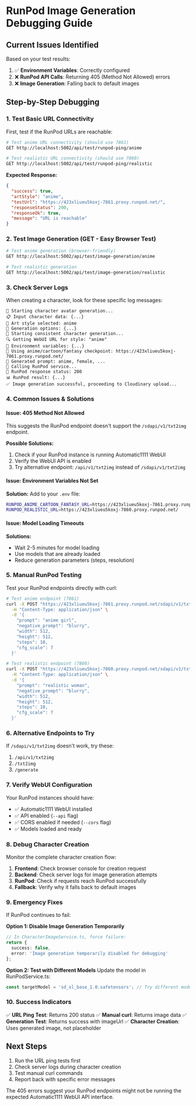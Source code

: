 # RunPod Image Generation Debugging Guide

## Current Issues Identified

Based on your test results:
1. ✅ **Environment Variables**: Correctly configured
2. ❌ **RunPod API Calls**: Returning 405 (Method Not Allowed) errors
3. ❌ **Image Generation**: Falling back to default images

## Step-by-Step Debugging

### 1. Test Basic URL Connectivity

First, test if the RunPod URLs are reachable:

```bash
# Test anime URL connectivity (should use 7861)
GET http://localhost:5002/api/test/runpod-ping/anime

# Test realistic URL connectivity (should use 7860)
GET http://localhost:5002/api/test/runpod-ping/realistic
```

**Expected Response:**
```json
{
  "success": true,
  "artStyle": "anime",
  "testUrl": "https://423xliueu5koxj-7861.proxy.runpod.net/",
  "responseStatus": 200,
  "responseOk": true,
  "message": "URL is reachable"
}
```

### 2. Test Image Generation (GET - Easy Browser Test)

```bash
# Test anime generation (browser-friendly)
GET http://localhost:5002/api/test/image-generation/anime

# Test realistic generation
GET http://localhost:5002/api/test/image-generation/realistic
```

### 3. Check Server Logs

When creating a character, look for these specific log messages:

```
🎨 Starting character avatar generation...
📋 Input character data: {...}
🎯 Art style selected: anime
🔧 Generation options: {...}
🎨 Starting consistent character generation...
🔍 Getting WebUI URL for style: "anime"
🔧 Environment variables: {...}
🎨 Using anime/cartoon/fantasy checkpoint: https://423xliueu5koxj-7861.proxy.runpod.net/
📝 Generated prompt: anime, female, ...
🚀 Calling RunPod service...
📡 RunPod response status: 200
📊 RunPod result: {...}
✅ Image generation successful, proceeding to Cloudinary upload...
```

### 4. Common Issues & Solutions

#### Issue: 405 Method Not Allowed
This suggests the RunPod endpoint doesn't support the `/sdapi/v1/txt2img` endpoint.

**Possible Solutions:**
1. Check if your RunPod instance is running Automatic1111 WebUI
2. Verify the WebUI API is enabled
3. Try alternative endpoint: `/api/v1/txt2img` instead of `/sdapi/v1/txt2img`

#### Issue: Environment Variables Not Set
**Solution:** Add to your `.env` file:
```bash
RUNPOD_ANIME_CARTOON_FANTASY_URL=https://423xliueu5koxj-7861.proxy.runpod.net/
RUNPOD_REALISTIC_URL=https://423xliueu5koxj-7860.proxy.runpod.net/
```

#### Issue: Model Loading Timeouts
**Solutions:**
- Wait 2-5 minutes for model loading
- Use models that are already loaded
- Reduce generation parameters (steps, resolution)

### 5. Manual RunPod Testing

Test your RunPod endpoints directly with curl:

```bash
# Test anime endpoint (7861)
curl -X POST "https://423xliueu5koxj-7861.proxy.runpod.net/sdapi/v1/txt2img" \
  -H "Content-Type: application/json" \
  -d '{
    "prompt": "anime girl",
    "negative_prompt": "blurry",
    "width": 512,
    "height": 512,
    "steps": 10,
    "cfg_scale": 7
  }'

# Test realistic endpoint (7860)
curl -X POST "https://423xliueu5koxj-7860.proxy.runpod.net/sdapi/v1/txt2img" \
  -H "Content-Type: application/json" \
  -d '{
    "prompt": "realistic woman",
    "negative_prompt": "blurry",
    "width": 512,
    "height": 512,
    "steps": 10,
    "cfg_scale": 7
  }'
```

### 6. Alternative Endpoints to Try

If `/sdapi/v1/txt2img` doesn't work, try these:

1. `/api/v1/txt2img`
2. `/txt2img`
3. `/generate`

### 7. Verify WebUI Configuration

Your RunPod instances should have:
- ✅ Automatic1111 WebUI installed
- ✅ API enabled (`--api` flag)
- ✅ CORS enabled if needed (`--cors` flag)
- ✅ Models loaded and ready

### 8. Debug Character Creation

Monitor the complete character creation flow:

1. **Frontend**: Check browser console for creation request
2. **Backend**: Check server logs for image generation attempts
3. **RunPod**: Check if requests reach RunPod successfully
4. **Fallback**: Verify why it falls back to default images

### 9. Emergency Fixes

If RunPod continues to fail:

**Option 1: Disable Image Generation Temporarily**
```typescript
// In CharacterImageService.ts, force failure:
return {
  success: false,
  error: 'Image generation temporarily disabled for debugging'
};
```

**Option 2: Test with Different Models**
Update the model in RunPodService.ts:
```typescript
const targetModel = 'sd_xl_base_1.0.safetensors'; // Try different model
```

### 10. Success Indicators

✅ **URL Ping Test**: Returns 200 status
✅ **Manual curl**: Returns image data
✅ **Generation Test**: Returns success with imageUrl
✅ **Character Creation**: Uses generated image, not placeholder

## Next Steps

1. Run the URL ping tests first
2. Check server logs during character creation
3. Test manual curl commands
4. Report back with specific error messages

The 405 errors suggest your RunPod endpoints might not be running the expected Automatic1111 WebUI API interface. 
